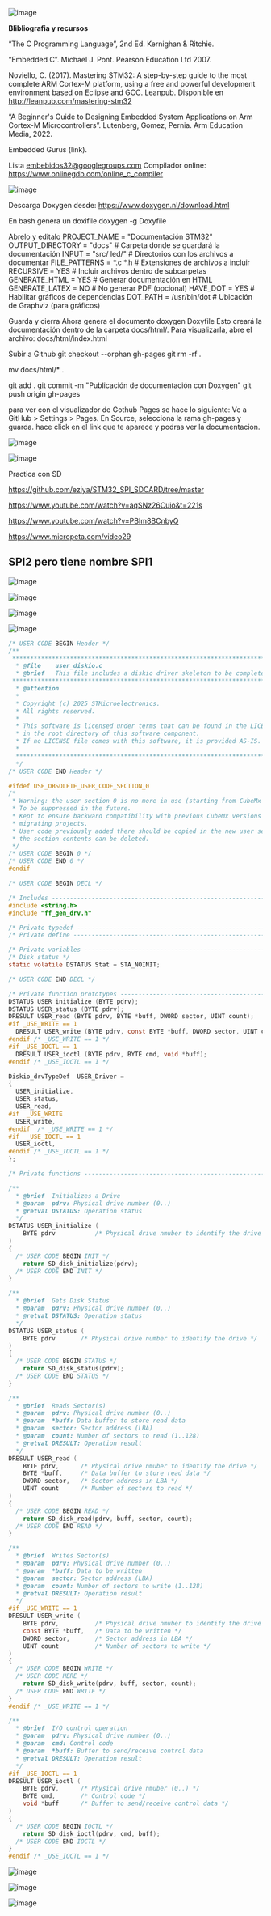 
![image](https://github.com/user-attachments/assets/aaa8f7a4-f70d-4241-b5a5-7cdb6aaa8a97)

**Blibliografia y recursos**

“The C Programming Language”, 2nd Ed. Kernighan & Ritchie.

“Embedded C”. Michael J. Pont.  Pearson Education Ltd 2007.

Noviello, C. (2017). Mastering STM32: A step-by-step guide to the most complete ARM Cortex-M platform, using a free and powerful development environment based on Eclipse and GCC. Leanpub. Disponible en http://leanpub.com/mastering-stm32

“A Beginner's Guide to Designing Embedded System Applications on Arm Cortex-M Microcontrollers”. Lutenberg, Gomez, Pernia. Arm Education Media, 2022.

Embedded Gurus (link).

Lista embebidos32@googlegroups.com
Compilador online: https://www.onlinegdb.com/online_c_compiler

![image](https://github.com/user-attachments/assets/90e59a51-abbf-4592-a131-b98e7bb7b8f3)


Descarga Doxygen desde: https://www.doxygen.nl/download.html



En bash genera un doxifile
doxygen -g Doxyfile

Abrelo y editalo
PROJECT_NAME           = "Documentación STM32"
OUTPUT_DIRECTORY       = "docs"         # Carpeta donde se guardará la documentación
INPUT                 = "src/ led/"     # Directorios con los archivos a documentar
FILE_PATTERNS         = *.c *.h         # Extensiones de archivos a incluir
RECURSIVE             = YES             # Incluir archivos dentro de subcarpetas
GENERATE_HTML         = YES             # Generar documentación en HTML
GENERATE_LATEX        = NO              # No generar PDF (opcional)
HAVE_DOT              = YES             # Habilitar gráficos de dependencias
DOT_PATH              = /usr/bin/dot    # Ubicación de Graphviz (para gráficos)

Guarda y cierra
Ahora genera el documento
doxygen Doxyfile
Esto creará la documentación dentro de la carpeta docs/html/.
Para visualizarla, abre el archivo:
docs/html/index.html

Subir a Github
git checkout --orphan gh-pages
git rm -rf .

mv docs/html/* .

git add .
git commit -m "Publicación de documentación con Doxygen"
git push origin gh-pages


para ver con el visualizador de Gothub Pages se hace lo siguiente:
Ve a GitHub > Settings > Pages.
En Source, selecciona la rama gh-pages y guarda.
hace click en el link que te aparece y podras ver la documentacion.


![image](https://github.com/user-attachments/assets/c268f5ba-de04-4ef2-b6b6-48d8d4108e56)

![image](https://github.com/user-attachments/assets/850e8e74-be7e-47b0-9f2e-78e10dfc3673)

Practica con SD

https://github.com/eziya/STM32_SPI_SDCARD/tree/master

https://www.youtube.com/watch?v=aqSNz26Cuio&t=221s

https://www.youtube.com/watch?v=PBIm8BCnbyQ

https://www.micropeta.com/video29

## SPI2 pero tiene nombre SPI1

![image](https://github.com/user-attachments/assets/6fd3944e-6918-4266-b9e3-c79d5b1882fe)

![image](https://github.com/user-attachments/assets/155110f3-8792-4f95-8577-567e9e0a2d4b)

![image](https://github.com/user-attachments/assets/d281e0c0-dd5d-4a2e-8e6c-34ec6802ec51)

![image](https://github.com/user-attachments/assets/a6618323-59cd-4aa0-9c01-dccc437f0b99)

```c
/* USER CODE BEGIN Header */
/**
 ******************************************************************************
  * @file    user_diskio.c
  * @brief   This file includes a diskio driver skeleton to be completed by the user.
 ******************************************************************************
  * @attention
  *
  * Copyright (c) 2025 STMicroelectronics.
  * All rights reserved.
  *
  * This software is licensed under terms that can be found in the LICENSE file
  * in the root directory of this software component.
  * If no LICENSE file comes with this software, it is provided AS-IS.
  *
  ******************************************************************************
  */
/* USER CODE END Header */

#ifdef USE_OBSOLETE_USER_CODE_SECTION_0
/*
 * Warning: the user section 0 is no more in use (starting from CubeMx version 4.16.0)
 * To be suppressed in the future.
 * Kept to ensure backward compatibility with previous CubeMx versions when
 * migrating projects.
 * User code previously added there should be copied in the new user sections before
 * the section contents can be deleted.
 */
/* USER CODE BEGIN 0 */
/* USER CODE END 0 */
#endif

/* USER CODE BEGIN DECL */

/* Includes ------------------------------------------------------------------*/
#include <string.h>
#include "ff_gen_drv.h"

/* Private typedef -----------------------------------------------------------*/
/* Private define ------------------------------------------------------------*/

/* Private variables ---------------------------------------------------------*/
/* Disk status */
static volatile DSTATUS Stat = STA_NOINIT;

/* USER CODE END DECL */

/* Private function prototypes -----------------------------------------------*/
DSTATUS USER_initialize (BYTE pdrv);
DSTATUS USER_status (BYTE pdrv);
DRESULT USER_read (BYTE pdrv, BYTE *buff, DWORD sector, UINT count);
#if _USE_WRITE == 1
  DRESULT USER_write (BYTE pdrv, const BYTE *buff, DWORD sector, UINT count);
#endif /* _USE_WRITE == 1 */
#if _USE_IOCTL == 1
  DRESULT USER_ioctl (BYTE pdrv, BYTE cmd, void *buff);
#endif /* _USE_IOCTL == 1 */

Diskio_drvTypeDef  USER_Driver =
{
  USER_initialize,
  USER_status,
  USER_read,
#if  _USE_WRITE
  USER_write,
#endif  /* _USE_WRITE == 1 */
#if  _USE_IOCTL == 1
  USER_ioctl,
#endif /* _USE_IOCTL == 1 */
};

/* Private functions ---------------------------------------------------------*/

/**
  * @brief  Initializes a Drive
  * @param  pdrv: Physical drive number (0..)
  * @retval DSTATUS: Operation status
  */
DSTATUS USER_initialize (
	BYTE pdrv           /* Physical drive nmuber to identify the drive */
)
{
  /* USER CODE BEGIN INIT */
	return SD_disk_initialize(pdrv);
  /* USER CODE END INIT */
}

/**
  * @brief  Gets Disk Status
  * @param  pdrv: Physical drive number (0..)
  * @retval DSTATUS: Operation status
  */
DSTATUS USER_status (
	BYTE pdrv       /* Physical drive number to identify the drive */
)
{
  /* USER CODE BEGIN STATUS */
	return SD_disk_status(pdrv);
  /* USER CODE END STATUS */
}

/**
  * @brief  Reads Sector(s)
  * @param  pdrv: Physical drive number (0..)
  * @param  *buff: Data buffer to store read data
  * @param  sector: Sector address (LBA)
  * @param  count: Number of sectors to read (1..128)
  * @retval DRESULT: Operation result
  */
DRESULT USER_read (
	BYTE pdrv,      /* Physical drive nmuber to identify the drive */
	BYTE *buff,     /* Data buffer to store read data */
	DWORD sector,   /* Sector address in LBA */
	UINT count      /* Number of sectors to read */
)
{
  /* USER CODE BEGIN READ */
	return SD_disk_read(pdrv, buff, sector, count);
  /* USER CODE END READ */
}

/**
  * @brief  Writes Sector(s)
  * @param  pdrv: Physical drive number (0..)
  * @param  *buff: Data to be written
  * @param  sector: Sector address (LBA)
  * @param  count: Number of sectors to write (1..128)
  * @retval DRESULT: Operation result
  */
#if _USE_WRITE == 1
DRESULT USER_write (
	BYTE pdrv,          /* Physical drive nmuber to identify the drive */
	const BYTE *buff,   /* Data to be written */
	DWORD sector,       /* Sector address in LBA */
	UINT count          /* Number of sectors to write */
)
{
  /* USER CODE BEGIN WRITE */
  /* USER CODE HERE */
	return SD_disk_write(pdrv, buff, sector, count);
  /* USER CODE END WRITE */
}
#endif /* _USE_WRITE == 1 */

/**
  * @brief  I/O control operation
  * @param  pdrv: Physical drive number (0..)
  * @param  cmd: Control code
  * @param  *buff: Buffer to send/receive control data
  * @retval DRESULT: Operation result
  */
#if _USE_IOCTL == 1
DRESULT USER_ioctl (
	BYTE pdrv,      /* Physical drive nmuber (0..) */
	BYTE cmd,       /* Control code */
	void *buff      /* Buffer to send/receive control data */
)
{
  /* USER CODE BEGIN IOCTL */
	return SD_disk_ioctl(pdrv, cmd, buff);
  /* USER CODE END IOCTL */
}
#endif /* _USE_IOCTL == 1 */
```


![image](https://github.com/user-attachments/assets/efe60ee1-9fb2-4732-964b-657edfe9c824)

![image](https://github.com/user-attachments/assets/3f246b1d-4be3-44a3-9f1a-a09ff981019b)

![image](https://github.com/user-attachments/assets/51011b88-8037-4c93-9301-cec1dbae79ac)


















